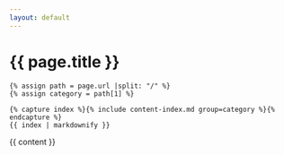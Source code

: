 ```yaml
---
layout: default
---
```


<div class="page">
    <h1 class="page-title">{{ page.title }}</h1>

    {% assign path = page.url |split: "/" %}
    {% assign category = path[1] %}

    {% capture index %}{% include content-index.md group=category %}{% endcapture %}
    {{ index | markdownify }}
</div>

{{ content }}